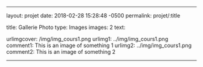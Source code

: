 ---

layout: projet
date: 2018-02-28 15:28:48 -0500
permalink: projet/:title

title: Gallerie Photo
type: Images
images: 2
text: 

urlimgcover: /img/img_cours1.png
urlimg1: ../img/img_cours1.png
comment1: This is an image of something 1
urlimg2: ../img/img_cours1.png
comment2: This is an image of something 2

---